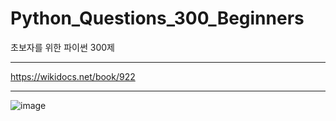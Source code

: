 # Python_Questions_300_Beginners
초보자를 위한 파이썬 300제

---

<URL> https://wikidocs.net/book/922
  
---
 
![image](https://user-images.githubusercontent.com/64933820/145743778-c6fb1d79-72ed-4624-86c3-2d6d65b52a87.png)
